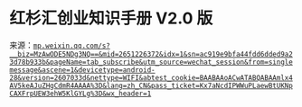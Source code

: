 # 红杉汇创业知识手册 V2.0 版

来源：[`mp.weixin.qq.com/s?__biz=MzAwODE5NDg3NQ==&mid=2651226372&idx=1&sn=ac919e9bfa44fdd6dded9a23d78b933b&pageName=tab_subscribe&utm_source=wechat_session&from=singlemessage&ascene=1&devicetype=android-28&version=2607033d&nettype=WIFI&abtest_cookie=BAABAAoACwATABQABAAmlx4AV5keAJuZHgCdmR4AAAA%3D&lang=zh_CN&pass_ticket=Kx7aNcdIPWWuPLaewBtUKNpCAXFrpUEW3ehW5KlGYLg%3D&wx_header=1`](https://mp.weixin.qq.com/s?__biz=MzAwODE5NDg3NQ==&mid=2651226372&idx=1&sn=ac919e9bfa44fdd6dded9a23d78b933b&pageName=tab_subscribe&utm_source=wechat_session&from=singlemessage&ascene=1&devicetype=android-28&version=2607033d&nettype=WIFI&abtest_cookie=BAABAAoACwATABQABAAmlx4AV5keAJuZHgCdmR4AAAA%3D&lang=zh_CN&pass_ticket=Kx7aNcdIPWWuPLaewBtUKNpCAXFrpUEW3ehW5KlGYLg%3D&wx_header=1)